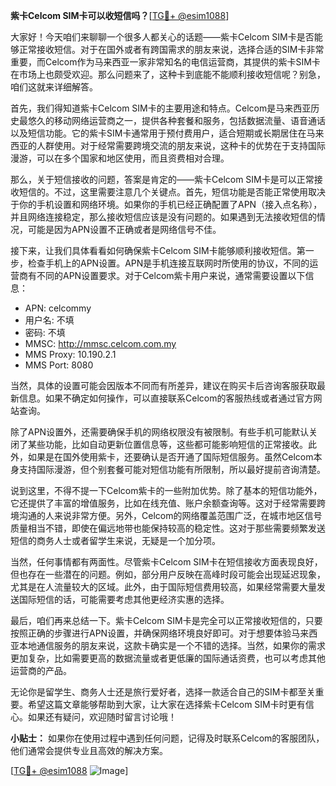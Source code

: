 **紫卡Celcom SIM卡可以收短信吗？**[[TG💪+ @esim1088](https://t.me/s/esim1088)]

大家好！今天咱们来聊聊一个很多人都关心的话题——紫卡Celcom SIM卡是否能够正常接收短信。对于在国外或者有跨国需求的朋友来说，选择合适的SIM卡非常重要，而Celcom作为马来西亚一家非常知名的电信运营商，其提供的紫卡SIM卡在市场上也颇受欢迎。那么问题来了，这种卡到底能不能顺利接收短信呢？别急，咱们这就来详细解答。

首先，我们得知道紫卡Celcom SIM卡的主要用途和特点。Celcom是马来西亚历史最悠久的移动网络运营商之一，提供各种套餐和服务，包括数据流量、语音通话以及短信功能。它的紫卡SIM卡通常用于预付费用户，适合短期或长期居住在马来西亚的人群使用。对于经常需要跨境交流的朋友来说，这种卡的优势在于支持国际漫游，可以在多个国家和地区使用，而且资费相对合理。

那么，关于短信接收的问题，答案是肯定的——紫卡Celcom SIM卡是可以正常接收短信的。不过，这里需要注意几个关键点。首先，短信功能是否能正常使用取决于你的手机设置和网络环境。如果你的手机已经正确配置了APN（接入点名称），并且网络连接稳定，那么接收短信应该是没有问题的。如果遇到无法接收短信的情况，可能是因为APN设置不正确或者是网络信号不佳。

接下来，让我们具体看看如何确保紫卡Celcom SIM卡能够顺利接收短信。第一步，检查手机上的APN设置。APN是手机连接互联网时所使用的协议，不同的运营商有不同的APN设置要求。对于Celcom紫卡用户来说，通常需要设置以下信息：

- APN: celcommy
- 用户名: 不填
- 密码: 不填
- MMSC: http://mmsc.celcom.com.my
- MMS Proxy: 10.190.2.1
- MMS Port: 8080

当然，具体的设置可能会因版本不同而有所差异，建议在购买卡后咨询客服获取最新信息。如果不确定如何操作，可以直接联系Celcom的客服热线或者通过官方网站查询。

除了APN设置外，还需要确保手机的网络权限没有被限制。有些手机可能默认关闭了某些功能，比如自动更新位置信息等，这些都可能影响短信的正常接收。此外，如果是在国外使用紫卡，还要确认是否开通了国际短信服务。虽然Celcom本身支持国际漫游，但个别套餐可能对短信功能有所限制，所以最好提前咨询清楚。

说到这里，不得不提一下Celcom紫卡的一些附加优势。除了基本的短信功能外，它还提供了丰富的增值服务，比如在线充值、账户余额查询等。这对于经常需要跨境沟通的人来说非常方便。另外，Celcom的网络覆盖范围广泛，在城市地区信号质量相当不错，即使在偏远地带也能保持较高的稳定性。这对于那些需要频繁发送短信的商务人士或者留学生来说，无疑是一个加分项。

当然，任何事情都有两面性。尽管紫卡Celcom SIM卡在短信接收方面表现良好，但也存在一些潜在的问题。例如，部分用户反映在高峰时段可能会出现延迟现象，尤其是在人流量较大的区域。此外，由于国际短信费用较高，如果经常需要大量发送国际短信的话，可能需要考虑其他更经济实惠的选择。

最后，咱们再来总结一下。紫卡Celcom SIM卡是完全可以正常接收短信的，只要按照正确的步骤进行APN设置，并确保网络环境良好即可。对于想要体验马来西亚本地通信服务的朋友来说，这款卡确实是一个不错的选择。当然，如果你的需求更加复杂，比如需要更高的数据流量或者更低廉的国际通话资费，也可以考虑其他运营商的产品。

无论你是留学生、商务人士还是旅行爱好者，选择一款适合自己的SIM卡都至关重要。希望这篇文章能够帮助到大家，让大家在选择紫卡Celcom SIM卡时更有信心。如果还有疑问，欢迎随时留言讨论哦！

**小贴士：** 如果你在使用过程中遇到任何问题，记得及时联系Celcom的客服团队，他们通常会提供专业且高效的解决方案。

[[TG💪+ @esim1088](https://t.me/s/esim1088) ![Image](https://i.postimg.cc/4NQfJmqS/Snipaste-2025-05-13-00-14-12.png)]